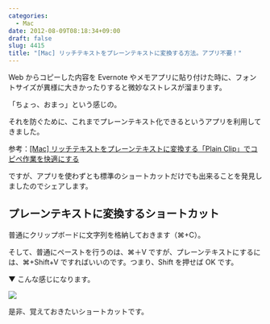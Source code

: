 ```yaml
---
categories:
  - Mac
date: 2012-08-09T08:18:34+09:00
draft: false
slug: 4415
title: "[Mac] リッチテキストをプレーンテキストに変換する方法。アプリ不要！"
---
```


Web からコピーした内容を Evernote やメモアプリに貼り付けた時に、フォントサイズが異様に大きかったりすると微妙なストレスが溜まります。

「ちょっ、おまっ」という感じの。

それを防ぐために、これまでプレーンテキスト化できるというアプリを利用してきました。

参考：[[Mac] リッチテキストをプレーンテキストに変換する「Plain Clip」でコピペ作業を快適にする](http://rakuishi.com/mac/1365/)

ですが、アプリを使わずとも標準のショートカットだけでも出来ることを発見しましたのでシェアします。

## プレーンテキストに変換するショートカット

普通にクリップボードに文字列を格納しておきます（⌘+C）。

そして、普通にペーストを行うのは、⌘＋V ですが、プレーンテキストにするには、⌘+Shift+V ですればいいのです。つまり、Shift を押せば OK です。

▼ こんな感じになります。

![](/images/2012/08/4415_1.png)

是非、覚えておきたいショートカットです。
